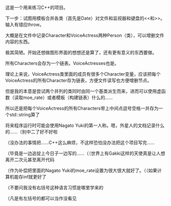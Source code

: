 ﻿这是一个用来练习C++的项目。

下一步：试图用模板合并各类（首先是Date）对文件和监视器和键盘的<<和>>。输入有错应throw。

大概是在文件中记录Character和VoiceActress两种Person（类），可以增删文件内容的东西。

极其简陋。开始还想做图形界面的想想还是算了，还有更有意义的东西要做。

所有Characters会存为一个链表。VoiceActresses也是。

理论上来说，VoiceActress类里面的成员有很多个Character变量，应该把每个VoiceActress的所有Character存为链表，方便文件读写也方便增删节点。

但是我的本意是尝试两个并列的类同时由同一个基类派生而来，进而可以使用虚函数（读取moe_rate）或者模板（构建链表）什么的……

所以还是把每个VoiceActress的所有Characters带上中间点逗号空格一并存为一个std::string算了

将来程序运行时可能会使用Nagato Yuki的第一人称。嗯，外星人的文档记录什么的……（别中二了好不好啦

（没办法的事情把……C++这么麻烦，不这样恐怕没办法把这个项目写完……

（毕竟是一边追掟上今日子一边写的……（（世界上有Gakki这样的天使真是让人想离开二次元甚至离开代码

（作为补偿把里面的Nagato Yuki的moe_rate设置为很大很大就好了。（（如果计算机能存inf就更好了

（不要问我没有右括号这种语言习惯是哪里学来的

（凡是有左括号的都可以当作没看见